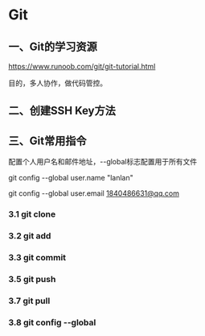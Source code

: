 # Git

## 一、Git的学习资源

https://www.runoob.com/git/git-tutorial.html

目的，多人协作，做代码管控。

## 二、创建SSH Key方法

## 三、Git常用指令

 配置个人用户名和邮件地址，--global标志配置用于所有文件

git config --global user.name "lanlan"

git config --global user.email 1840486631@qq.com



### 3.1 git clone

### 3.2 git add

### 3.3 git commit

### 3.5 git push

### 3.7 git pull

### 3.8 git config --global
